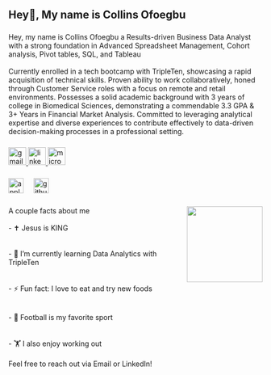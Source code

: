 <h2 align="left">Hey👋, My name is Collins Ofoegbu</h2>

###

<p align="left">Hey, my name is Collins Ofoegbu a Results-driven Business Data Analyst with a strong foundation in Advanced Spreadsheet Management, Cohort analysis, Pivot tables, SQL, and Tableau<br><br>Currently enrolled in a tech bootcamp with TripleTen, showcasing a rapid acquisition of technical skills. Proven ability to work collaboratively, honed through Customer Service roles with a focus on remote and retail environments. Possesses a solid academic background with 3 years of college in Biomedical Sciences, demonstrating a commendable 3.3 GPA & 3+ Years in Financial Market Analysis. Committed to leveraging analytical expertise and diverse experiences to contribute effectively to data-driven decision-making processes in a professional setting.</p>

###

<div align="left">
  <a href="kcollo299@gmail.com" target="_blank">
    <img src="https://img.shields.io/static/v1?message=kcollo299@gmail.com&logo=gmail&label=&color=D14836&logoColor=white&labelColor=&style=for-the-badge" height="35" alt="gmail logo"  />
  </a>
  <a href="https://www.linkedin.com/in/collins-ofoegbu-397b312ab/" target="_blank">
    <img src="https://img.shields.io/static/v1?message=LinkedIn&logo=linkedin&label=&color=0077B5&logoColor=white&labelColor=&style=for-the-badge" height="35" alt="linkedin logo"  />
  </a>
  <a href="https://docs.google.com/document/d/1Lkx8dya78Ma_K48prKB3fRyFJO6jME8_uivJ6EVAZk8/edit" target="_blank">
    <img src="https://img.shields.io/static/v1?message=Resume&logo=microsoft-outlook&label=&color=0078D4&logoColor=white&labelColor=&style=for-the-badge" height="35" alt="microsoft-outlook logo"  />
  </a>
</div>

###

<div align="left">
  <img src="https://cdn.simpleicons.org/apple/000000" height="30" alt="apple logo"  />
  <img width="12" />
  <img src="https://cdn.jsdelivr.net/gh/devicons/devicon/icons/github/github-original.svg" height="30" alt="github logo"  />
</div>

###

<img align="right" height="150" src="https://media.giphy.com/media/v1.Y2lkPTc5MGI3NjExZzR4djdwOWZkM2t5N3d3dTF5aGk1MGppejV5em5qZGw3amt6bnA2dSZlcD12MV9pbnRlcm5hbF9naWZfYnlfaWQmY3Q9Zw/cwcA32epxS8WfKH1L4/giphy-downsized-large.gif"  />

###

<p align="left">A couple facts about me<br><br>- ✝️ Jesus is KING  <br>  <br><br>- 🌱 I’m currently learning Data Analytics with TripleTen  <br>  <br><br>- ⚡ Fun fact: I love to eat and try new foods  <br>  <br><br>- 🏈 Football is my favorite sport  <br>  <br><br>- 🏋️ I also enjoy working out<br><br>Feel free to reach out via Email or LinkedIn!</p>

###
